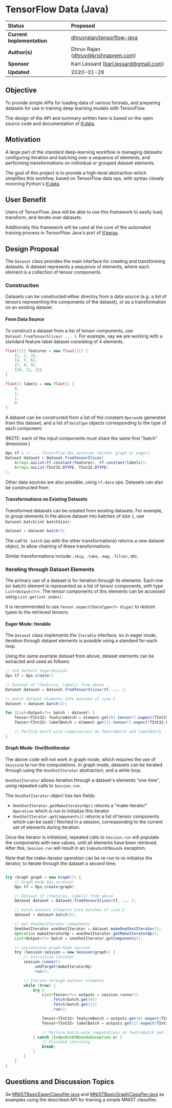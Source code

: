 # TensorFlow Data (Java)

| Status        |Proposed     |
:-------------- |:---------------------------------------------------- |
| **Current Implementation** | [dhruvrajan/tensorflow-java](https://github.com/dhruvrajan/tensorflow-java/tree/tf-data-cherrypick/tensorflow-frameworks/tensorflow-data) |
| **Author(s)** | Dhruv Rajan (dhruv@krishnaprem.com) |
| **Sponsor**   | Karl Lessard (karl.lessard@gmail.com)                 |
| **Updated**   | 2020-01-26                                  |

## Objective

To provide simple APIs for loading data of various formats, and preparing
datasets for use in training deep learning models with TensorFlow.

The design of the API and summary written here is based on
the open source code and documentation of 
[tf.data](https://www.tensorflow.org/api_docs/python/tf/data).

## Motivation

A large part of the standard deep-learning workflow is managing datasets:
configuring iteration and batching over a sequence of elements,
and performing transformations on individual or grouped dataset elements.

The goal of this project is to provide a high-level abstraction which simplifies
this workfow, based on TensorFlow data ops, with syntax closely mirorring
Python's [tf.data](https://www.tensorflow.org/api_docs/python/tf/data).

## User Benefit

Users of TensorFlow Java will be able to use this framework to easily
load, transform, and iterate over datasets.

Additionally this framework will be used at the core of the automated
training process in TensorFlow Java's port of [tf.keras](https://www.tensorflow.org/api_docs/python/tf/keras).

## Design Proposal

The `Dataset` class provides the main interface for creating and transforming datasets. A dataset represents a sequence of elements, where each element is a collection of tensor components. 

### Construction

Datasets can be constructed either directoy from a data source (e.g. a list of tensors representing the components of the dataset), or as a transformation on an existing dataset.

#### From Data Source

To construct a dataset from a list of tensor components, use 
`Dataset.fromTensorSlices( ... )`. For example, say we are working
with a standard feature-label dataset consisting of 4 elements.

```java
float[][] features = new float[][] {
    {1, 2, 3},
    {4, 5, 6},
    {7, 8, 9},
    {10, 11, 12}
}

float[] labels = new float[] {
    0,
    1,
    1,
    0
}
```


A dataset can be constructed from a list of the constant `Operand`s generated
from this dataset, and a list of `DataType` objects corresponding
to the type of each component:

(NOTE: each of the input components must share the same first "batch" dimension.)

```java
Ops tf = // ... TensorFlow Ops accessor (either graph or eager)
Dataset dataset = Dataset.fromTensorSlices(
    Arrays.asList(tf.constant(features), tf.constant(labels)),
    Arrays.asList(TInt32.DTYPE, TInt32.DTYPE)
);
```


Other data sources are also possible, using `tf.data` ops. Datasets can also be constructed from 

#### Transformations on Existing Datasets

Transformed datasets can be created from existing datasets. For example, to group elements in the above dataset into batches of size `2`, use `Dataset.batch(int batchSize)`:

```java
dataset = dataset.batch(2)
```
The call to `.batch` (as with the other transformations) returns a new dataset
object, to allow chaining of these transformations.

Similar transformations include `.skip`, `.take`, `.map`, `.filter`, etc.


### Iterating through Dataset Elements

The primary use of a dataset is for iteration through its elements.
Each row (or batch) element is represented as a list of tensor components, with
type `List<Output<?>>`. The tensor components of this elements can be accessed using `List.get(int index)`.

It is recommended to use `Tensor.expect(DataType<?> dtype)` to restore types
to the retrieved tensors.


#### Eager Mode: Iterable
The `Dataset` class implements the `Iterable` interface, so in
eager mode, iteration through dataset elements is possible using a standard for-each loop.

Using the same example dataset from above, dataset elements can be extracted and
used as follows:
```java
// Use default EagerSession
Ops tf = Ops.create()

// Dataset of (features, labels) from above
Dataset dataset = Dataset.fromTensorSlices(tf, ... );

// batch dataset elements into batches of size 2
dataset = dataset.batch(2); 

for (List<Output<?>> batch : dataset) {
    Tensor<TInt32> featureBatch = element.get(0).tensor().expect(TInt32.DTYPE);
    Tensor<TInt32> labelBatch = element.get(1).tensor().expect(TInt32.DTYPE);

    // Perform batch-wise computations on featreBatch and labelBatch
}

```


#### Graph Mode: OneShotIterator

The above code will not work in graph mode, which requires the use of `Session`s
to run the computations. In graph mode, datasets can be iterated through using the `OneShotIterator` abstraction, and a while loop.

`OneShotIterator` allows iteration through a dataset's elements "one time", using
repeated calls to `Session.run`. 

The `OneShotIterator` object has two fields:
- `OneShotIterator.getMakeIteratorOp()` returns a "make-iterator" `Operation` which is run to initialize this iterator
- `OneShotIterator.getComponents()` returns a list of tensor components which can be used / fetched in a session, corresponding
to the current set of elements during iteration.

Once the iterator is initialized, repeated calls to `Session.run` will populate the components with new values, until all elements have
been retrieved. After this, `Session.run` will result in an `IndexOutOfBounds` exception.

Note that the make-iterator operation can be re-run to re-initialize
the iterator, to iterate through the dataset a second time.

```java

try (Graph graph = new Graph()) {
    // Graph mode Ops accessor
    Ops tf = Ops.create(graph)

    // Dataset of (features, labels) from above
    Dataset dataset = Dataset.fromTensorSlices(tf, ... );

    // batch dataset elements into batches of size 2
    dataset = dataset.batch(2); 

    // Get OneShotIterator components
    OneShotIterator oneShotIterator = dataset.makeOneShotIterator();
    Operation makeIteratorOp = oneShotIterator.getMakeIteratorOp();
    List<Output<?>> batch = oneShotIterator.getComponents();

    // instantiate graph-mode session
    try (Session session = new Session(graph)) {
        // Initialize iterator
        session.runner()
            .addTarget(makeIteratorOp)
            .run();

        // Iterate through dataset elements
        while (true) {
            try {
                List<Tensor<?>> outputs = session.runner()
                    .fetch(batch.get(0))
                    .fetch(batch.get(1))
                    .run();

                Tensor<TInt32> featureBatch = outputs.get(0).expect(TInt32.DTYPE);
                Tensor<TInt32> labelBatch = outputs.get(1).expect(TInt32.DTYPE);

                // Perform batch-wise computations on featreBatch and labelBatch
            } catch (IndexOutOfBoundsException e) {
                // Finished iterating
                break;
            }
        }
    }
}

```

## Questions and Discussion Topics

Se [MNISTBasicEagerClassifier.java](https://github.com/dhruvrajan/tensorflow-java/blob/tensorflow-keras-dev/tensorflow-frameworks/tensorflow-keras/src/main/java/org/tensorflow/keras/examples/mnist/MNISTBasicEagerClassifier.java) and [MNISTBasicGraphClassifier.java](https://github.com/dhruvrajan/tensorflow-java/blob/tensorflow-keras-dev/tensorflow-frameworks/tensorflow-keras/src/main/java/org/tensorflow/keras/examples/mnist/MNISTBasicGraphClassifier.java) as examples using the described API
for training a simple MNIST classifier.